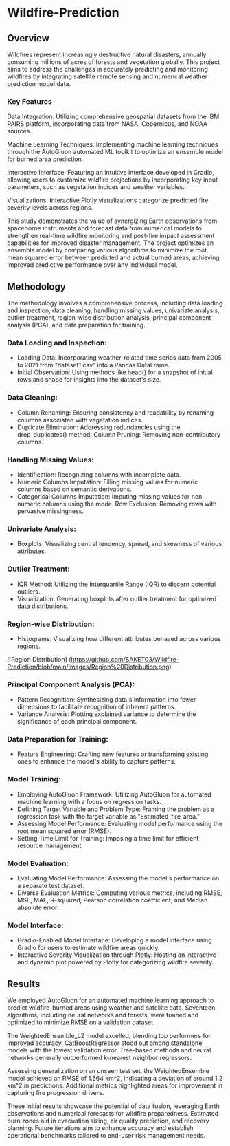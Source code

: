 # Wildfire-Prediction

## Overview
Wildfires represent increasingly destructive natural disasters, annually consuming millions of acres of forests and vegetation globally. This project aims to address the challenges in accurately predicting and monitoring wildfires by integrating satellite remote sensing and numerical weather prediction model data.

### Key Features
Data Integration: Utilizing comprehensive geospatial datasets from the IBM PAIRS platform, incorporating data from NASA, Copernicus, and NOAA sources.

Machine Learning Techniques: Implementing machine learning techniques through the AutoGluon automated ML toolkit to optimize an ensemble model for burned area prediction.

Interactive Interface: Featuring an intuitive interface developed in Gradio, allowing users to customize wildfire projections by incorporating key input parameters, such as vegetation indices and weather variables.

Visualizations: Interactive Plotly visualizations categorize predicted fire severity levels across regions.

This study demonstrates the value of synergizing Earth observations from spaceborne instruments and forecast data from numerical models to strengthen real-time wildfire monitoring and post-fire impact assessment capabilities for improved disaster management. The project optimizes an ensemble model by comparing various algorithms to minimize the root mean squared error between predicted and actual burned areas, achieving improved predictive performance over any individual model.




## Methodology
The methodology involves a comprehensive process, including data loading and inspection, data cleaning, handling missing values, univariate analysis, outlier treatment, region-wise distribution analysis, principal component analysis (PCA), and data preparation for training.

### Data Loading and Inspection:
- Loading Data: Incorporating weather-related time series data from 2005 to 2021 from "dataset1.csv" into a Pandas DataFrame.
- Initial Observation: Using methods like head() for a snapshot of initial rows and shape for insights into the dataset's size.

### Data Cleaning:
- Column Renaming: Ensuring consistency and readability by renaming columns associated with vegetation indices.
- Duplicate Elimination: Addressing redundancies using the drop_duplicates() method.
Column Pruning: Removing non-contributory columns.

### Handling Missing Values:
- Identification: Recognizing columns with incomplete data.
- Numeric Columns Imputation: Filling missing values for numeric columns based on semantic derivations.
- Categorical Columns Imputation: Imputing missing values for non-numeric columns using the mode.
Row Exclusion: Removing rows with pervasive missingness.

### Univariate Analysis:
- Boxplots: Visualizing central tendency, spread, and skewness of various attributes.

### Outlier Treatment:
- IQR Method: Utilizing the Interquartile Range (IQR) to discern potential outliers.
- Visualization: Generating boxplots after outlier treatment for optimized data distributions.

### Region-wise Distribution:
- Histograms: Visualizing how different attributes behaved across various regions.

![Region Distribution] (https://github.com/SAKET03/Wildfire-Prediction/blob/main/Images/Region%20Distribution.png)

### Principal Component Analysis (PCA):
- Pattern Recognition: Synthesizing data's information into fewer dimensions to facilitate recognition of inherent patterns.
- Variance Analysis: Plotting explained variance to determine the significance of each principal component.

### Data Preparation for Training:
- Feature Engineering: Crafting new features or transforming existing ones to enhance the model's ability to capture patterns.

### Model Training:
- Employing AutoGluon Framework: Utilizing AutoGluon for automated machine learning with a focus on regression tasks.
- Defining Target Variable and Problem Type: Framing the problem as a regression task with the target variable as "Estimated_fire_area."
- Assessing Model Performance: Evaluating model performance using the root mean squared error (RMSE).
- Setting Time Limit for Training: Imposing a time limit for efficient resource management.

### Model Evaluation:
- Evaluating Model Performance: Assessing the model's performance on a separate test dataset.
- Diverse Evaluation Metrics: Computing various metrics, including RMSE, MSE, MAE, R-squared, Pearson correlation coefficient, and Median absolute error.

### Model Interface:
- Gradio-Enabled Model Interface: Developing a model interface using Gradio for users to estimate wildfire areas quickly.
- Interactive Severity Visualization through Plotly: Hosting an interactive and dynamic plot powered by Plotly for categorizing wildfire severity.



## Results
We employed AutoGluon for an automated machine learning approach to predict wildfire-burned areas using weather and satellite data. Seventeen algorithms, including neural networks and forests, were trained and optimized to minimize RMSE on a validation dataset.


The WeightedEnsemble_L2 model excelled, blending top performers for improved accuracy. CatBoostRegressor stood out among standalone models with the lowest validation error. Tree-based methods and neural networks generally outperformed k-nearest neighbor regressors.

Assessing generalization on an unseen test set, the WeightedEnsemble model achieved an RMSE of 1.564 km^2, indicating a deviation of around 1.2 km^2 in predictions. Additional metrics highlighted areas for improvement in capturing fire progression drivers.

These initial results showcase the potential of data fusion, leveraging Earth observations and numerical forecasts for wildfire preparedness. Estimated burn zones aid in evacuation sizing, air quality prediction, and recovery planning. Future iterations aim to enhance accuracy and establish operational benchmarks tailored to end-user risk management needs.